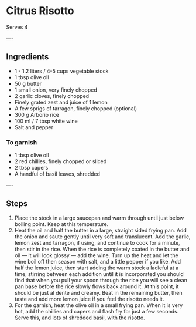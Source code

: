 # Citrus Risotto

Serves 4

—-

## Ingredients

* 1 - 1.2 liters / 4-5 cups vegetable stock
* 1 tbsp olive oil
* 50 g butter
* 1 small onion, very finely chopped
* 2 garlic cloves, finely chopped
* Finely grated zest and juice of 1 lemon
* A few sprigs of tarragon, finely chopped (optional)
* 300 g Arborio rice
* 100 ml / 7 tbsp white wine
* Salt and pepper

### To garnish
* 1 tbsp olive oil
* 2 red chillies, finely chopped or sliced
* 2 tbsp capers
* A handful of basil leaves, shredded

—-

## Steps

1.  Place the stock in a large saucepan and warm through until just below boiling point. Keep at this temperature.
2.  Heat the oil and half the butter in a large, straight sided frying pan. Add the onion and saute gently until very soft and translucent. Add the garlic, lemon zest and tarragon, if using, and continue to cook for a minute, then stir in the rice. When the rice is completely coated in the butter and oil — it will look glossy — add the wine. Turn up the heat and let the wine boil off then season with salt, and a little pepper if you like. Add half the lemon juice, then start adding the warm stock a ladleful at a time, stirring between each addition until it is incorporated you should find that when you pull your spoon through the rice you will see a clean pan base before the rice slowly flows back around it. At this point, it should be just al dente and creamy. Beat in the remaining butter, then taste and add more lemon juice if you feel the risotto needs it.
3.  For the garnish, heat the olive oil in a small frying pan. When it is very hot, add the chillies and capers and flash fry for just a few seconds. Serve this, and lots of shredded basil, with the risotto.